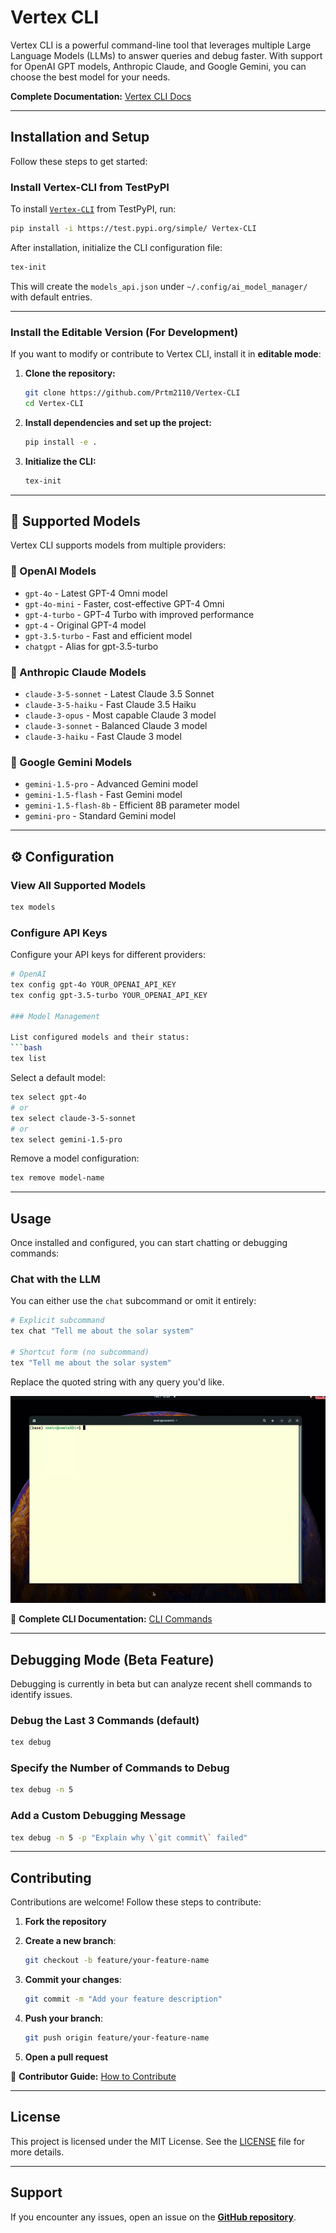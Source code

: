 # Vertex CLI

Vertex CLI is a powerful command-line tool that leverages multiple Large Language Models (LLMs) to answer queries and debug faster. With support for OpenAI GPT models, Anthropic Claude, and Google Gemini, you can choose the best model for your needs.

**Complete Documentation:** [Vertex CLI Docs](https://prtm2110.github.io/Vertex-CLI/)


---

## Installation and Setup

Follow these steps to get started:

### Install Vertex-CLI from TestPyPI

To install [`Vertex-CLI`](https://github.com/prtm2110/vertex-cli) from TestPyPI, run:

```bash
pip install -i https://test.pypi.org/simple/ Vertex-CLI
```

After installation, initialize the CLI configuration file:

```bash
tex-init
```

This will create the `models_api.json` under `~/.config/ai_model_manager/` with default entries.

---

### Install the Editable Version (For Development)

If you want to modify or contribute to Vertex CLI, install it in **editable mode**:

1. **Clone the repository:**

   ```bash
   git clone https://github.com/Prtm2110/Vertex-CLI
   cd Vertex-CLI
   ```

2. **Install dependencies and set up the project:**

   ```bash
   pip install -e .
   ```

3. **Initialize the CLI:**

   ```bash
   tex-init
   ```

---

## 🚀 Supported Models

Vertex CLI supports models from multiple providers:

### 🤖 OpenAI Models
- `gpt-4o` - Latest GPT-4 Omni model  
- `gpt-4o-mini` - Faster, cost-effective GPT-4 Omni
- `gpt-4-turbo` - GPT-4 Turbo with improved performance
- `gpt-4` - Original GPT-4 model
- `gpt-3.5-turbo` - Fast and efficient model
- `chatgpt` - Alias for gpt-3.5-turbo

### 🧠 Anthropic Claude Models  
- `claude-3-5-sonnet` - Latest Claude 3.5 Sonnet
- `claude-3-5-haiku` - Fast Claude 3.5 Haiku
- `claude-3-opus` - Most capable Claude 3 model
- `claude-3-sonnet` - Balanced Claude 3 model
- `claude-3-haiku` - Fast Claude 3 model

### 🔮 Google Gemini Models
- `gemini-1.5-pro` - Advanced Gemini model
- `gemini-1.5-flash` - Fast Gemini model  
- `gemini-1.5-flash-8b` - Efficient 8B parameter model
- `gemini-pro` - Standard Gemini model

---

## ⚙️ Configuration

### View All Supported Models
```bash
tex models
```

### Configure API Keys

Configure your API keys for different providers:

```bash
# OpenAI
tex config gpt-4o YOUR_OPENAI_API_KEY
tex config gpt-3.5-turbo YOUR_OPENAI_API_KEY

### Model Management

List configured models and their status:
```bash
tex list
```

Select a default model:
```bash
tex select gpt-4o
# or
tex select claude-3-5-sonnet  
# or
tex select gemini-1.5-pro
```

Remove a model configuration:
```bash
tex remove model-name
```

---

## Usage

Once installed and configured, you can start chatting or debugging commands:

### Chat with the LLM

You can either use the `chat` subcommand or omit it entirely:

```bash
# Explicit subcommand
tex chat "Tell me about the solar system"

# Shortcut form (no subcommand)
tex "Tell me about the solar system"
```

Replace the quoted string with any query you'd like.

![alt text](docs/images/eg_matplotlib.gif)

🔗 **Complete CLI Documentation:** [CLI Commands](https://prtm2110.github.io/Vertex-CLI/cli_tool_docs/)

---

## Debugging Mode (Beta Feature)

Debugging is currently in beta but can analyze recent shell commands to identify issues.

### Debug the Last 3 Commands (default)

```bash
tex debug
```

### Specify the Number of Commands to Debug

```bash
tex debug -n 5
```

### Add a Custom Debugging Message

```bash
tex debug -n 5 -p "Explain why \`git commit\` failed"
```

---

## Contributing

Contributions are welcome! Follow these steps to contribute:

1. **Fork the repository**
2. **Create a new branch**:

   ```bash
   git checkout -b feature/your-feature-name
   ```
3. **Commit your changes**:

   ```bash
   git commit -m "Add your feature description"
   ```
4. **Push your branch**:

   ```bash
   git push origin feature/your-feature-name
   ```
5. **Open a pull request**

🔗 **Contributor Guide:** [How to Contribute](https://prtm2110.github.io/Vertex-CLI/contributors_guide/)

---

## License

This project is licensed under the MIT License. See the [LICENSE](https://github.com/Prtm2110/Vertex-CLI/blob/main/LICENSE) file for more details.

---

## Support

If you encounter any issues, open an issue on the **[GitHub repository](https://github.com/Prtm2110/Vertex-CLI/issues)**.
